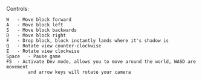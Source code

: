 Controls:

	W 	- Move block forward
	A 	- Move block left
	S 	- Move block backwards
	D 	- Move block right
	F 	- Drop block, block instantly lands where it's shadow is
	Q 	- Rotate view counter-clockwise
	E 	- Rotate view clockwise
	Space 	- Pause game
	F5	- Activate Dev mode, allows you to move around the world, WASD are movement
			and arrow keys will rotate your camera
